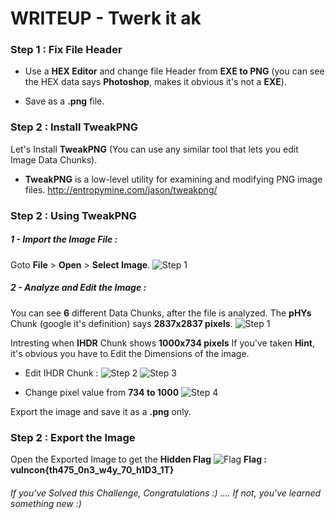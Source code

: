 # WRITEUP - Twerk it ak

### Step 1 : Fix File Header

  *  Use a **HEX Editor** and change file Header from **EXE to PNG** (you can see the HEX data says **Photoshop**, makes it obvious it's not a **EXE**).

  * Save as a **.png** file.


### Step 2 : Install TweakPNG

Let's Install **TweakPNG** (You can use any similar tool that lets you edit Image Data Chunks).
- **TweakPNG** is a low-level utility for examining and modifying PNG image files. http://entropymine.com/jason/tweakpng/


### Step 2 : Using TweakPNG

##### 1 - Import the Image File : 
 Goto **File** > **Open** > **Select Image**.
![Step 1](https://i.postimg.cc/y6GNp8vq/Step-1.png)

##### 2 - Analyze and Edit the Image :
You can see **6** different Data Chunks, after the file is analyzed.
The **pHYs** Chunk (google it's definition) says **2837x2837 pixels**.
![Step 1](https://i.postimg.cc/y6GNp8vq/Step-1.png)

Intresting when **IHDR** Chunk shows **1000x734 pixels**
If you've taken **Hint**, it's obvious you have to Edit the Dimensions of the image.
* Edit IHDR Chunk :
![Step 2](https://i.postimg.cc/CxTxYr3m/Step-2.png)
![Step 3](https://i.postimg.cc/QxRJDsNw/Step-3.png)

* Change pixel value from **734 to 1000**
![Step 4](https://i.postimg.cc/nzRqPfwd/Step-4.png)

Export the image and save it as a **.png** only.


### Step 2 : Export the Image 
Open the Exported Image to get the **Hidden Flag**
![Flag](https://i.postimg.cc/9QCK2GQv/time-to-twerk-ak.png)
**Flag : vulncon{th475_0n3_w4y_70_h1D3_1T}**

###### If you've Solved this Challenge, Congratulations :) .... If not, you've learned something new :)
